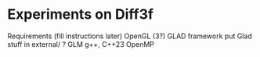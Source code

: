 # Experiments on Diff3f

Requirements (fill instructions later)
OpenGL (3?)
GLAD framework
put Glad stuff in external/ ?
GLM
g++, C++23
OpenMP
